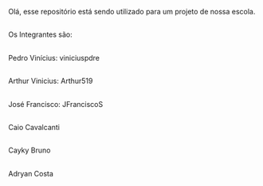 Olá, esse repositório está sendo utilizado para um projeto de nossa escola.
##
Os Integrantes são:
##
Pedro Vinícius: viniciuspdre
##
Arthur Vinicius: Arthur519
##
José Francisco: JFranciscoS
##
Caio Cavalcanti
##
Cayky Bruno
##
Adryan Costa
